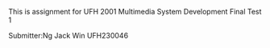 This is assignment for UFH 2001 Multimedia System Development Final Test 1

Submitter:Ng Jack Win UFH230046
